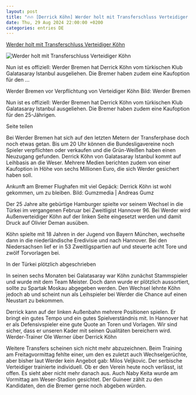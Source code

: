 ```yaml
---
layout: post
title: "🔥🔥 [Derrick Köhn] Werder holt mit Transferschluss Verteidiger Köhn"
date: Thu, 29 Aug 2024 22:00:00 +0200
categories: entries DE
---
```

[Werder holt mit Transferschluss Verteidiger Köhn](https://www.butenunbinnen.de/sport/fussball-werder-transfer-koehn-100.html)

![Werder holt mit Transferschluss Verteidiger Köhn](https://www.butenunbinnen.de/bilder/fussball-werder-koehn-104~_v-1280x720_c-1725029467515.jpg)

Nun ist es offiziell: Werder Bremen hat Derrick Köhn vom türkischen Klub Galatasaray Istanbul ausgeliehen. Die Bremer haben zudem eine Kaufoption für den ...

Werder Bremen vor Verpflichtung von Verteidiger Köhn Bild: Werder Bremen

Nun ist es offiziell: Werder Bremen hat Derrick Köhn vom türkischen Klub Galatasaray Istanbul ausgeliehen. Die Bremer haben zudem eine Kaufoption für den 25-Jährigen.

Seite teilen

Bei Werder Bremen hat sich auf den letzten Metern der Transferphase doch noch etwas getan. Bis um 20 Uhr können die Bundesligavereine noch Spieler verpflichten oder verkaufen und die Grün-Weißen haben einen Neuzugang gefunden. Derrick Köhn von Galatasaray Istanbul kommt auf Leihbasis an die Weser. Mehrere Medien berichten zudem von einer Kaufoption in Höhe von sechs Millionen Euro, die sich Werder gesichert haben soll.

Ankunft am Bremer Flughafen mit viel Gepäck: Derrick Köhn ist wohl gekommen, um zu bleiben. Bild: Gumzmedia | Andreas Gumz

Der 25 Jahre alte gebürtige Hamburger spielte vor seinem Wechsel in die Türkei im vergangenen Februar bei Zweitligist Hannover 96. Bei Werder wird Außenverteidiger Köhn auf der linken Seite eingesetzt werden und damit Druck auf Olivier Deman ausüben.

Köhn spielte mit 18 Jahren in der Jugend von Bayern München, wechselte dann in die niederländische Eredivisie und nach Hannover. Bei den Niedersachsen lief er in 53 Zweitligspartien auf und steuerte acht Tore und zwölf Torvorlagen bei.

In der Türkei plötzlich abgeschrieben

In seinen sechs Monaten bei Galatasaray war Köhn zunächst Stammspieler und wurde mit dem Team Meister. Doch dann wurde er plötzlich aussortiert, sollte zu Spartak Moskau abgegeben werden. Den Wechsel lehnte Köhn jedoch ab und scheint nun als Leihspieler bei Werder die Chance auf einen Neustart zu bekommen.

Derrick kann auf der linken Außenbahn mehrere Positionen spielen. Er bringt ein gutes Tempo und ein gutes Spielverständnis mit. In Hannover hat er als Defensivspieler eine gute Quote an Toren und Vorlagen. Wir sind sicher, dass er unseren Kader mit seinen Qualitäten bereichern wird. Werder-Trainer Ole Werner über Derrick Köhn

Weitere Transfers scheinen sich nicht mehr abzuzeichnen. Beim Training am Freitagvormittag fehlte einer, um den es zuletzt auch Wechselgerüchte, aber bisher laut Werder kein Angebot gab: Milos Veljkovic. Der serbische Verteidiger trainierte individuell. Ob er den Verein heute noch verlässt, ist offen. Es sieht aber nicht mehr danach aus. Auch Naby Keita wurde am Vormittag am Weser-Stadion gesichtet. Der Guineer zählt zu den Kandidaten, den die Bremer gerne noch abgeben würden.

